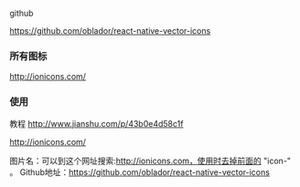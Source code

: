 
github

https://github.com/oblador/react-native-vector-icons

### 所有图标

<!-- http://ionicframework.com/docs/ionicons/ -->

http://ionicons.com/

### 使用

教程 http://www.jianshu.com/p/43b0e4d58c1f

http://ionicons.com/


图片名：可以到这个网址搜索:http://ionicons.com，使用时去掉前面的 "icon-" 。
Github地址：https://github.com/oblador/react-native-vector-icons